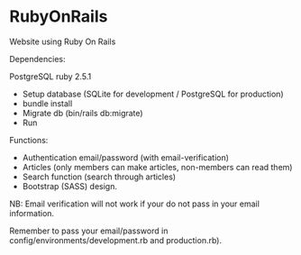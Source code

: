 # RubyOnRails
Website using Ruby On Rails

Dependencies:

PostgreSQL
ruby 2.5.1

- Setup database (SQLite for development / PostgreSQL for production)
- bundle install
- Migrate db (bin/rails db:migrate)
- Run

Functions:
- Authentication email/password (with email-verification)
- Articles (only members can make articles, non-members can read them)
- Search function (search through articles)
- Bootstrap (SASS) design.

NB:
Email verification will not work if your do not pass in your email information.

Remember to pass your email/password in config/environments/development.rb and production.rb).



